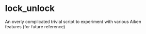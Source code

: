 # lock_unlock

An overly complicated trivial script to experiment with various Aiken features (for future reference)
